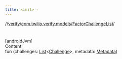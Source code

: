 ```yaml
---
title: <init> -
---
```

//[verify](../../index.md)/[com.twilio.verify.models](../index.md)/[FactorChallengeList](index.md)/[<init>](-init-.md)



# <init>  
[androidJvm]  
Content  
fun [<init>](-init-.md)(challenges: [List](https://kotlinlang.org/api/latest/jvm/stdlib/kotlin.collections/-list/index.html)<[Challenge](../-challenge/index.md)>, metadata: [Metadata](../-metadata/index.md))  



